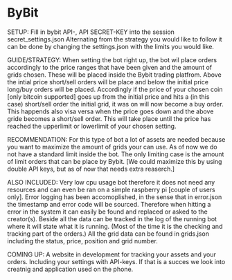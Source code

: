 # ByBit

SETUP:
Fill in bybit API-, API SECRET-KEY into the session secret_settings.json
Alternating from the strategy you would like to follow it can be done by changing the settings.json with the limits you would like.

GUIDE/STRATEGY:
When setting the bot right up, the bot wil place orders accordingly to the price ranges that have been given and the amount of grids chosen.
These will be placed inside the Bybit trading platfrom. Above the intial price short/sell orders will be place and below the initial price long/buy orders will be placed.
Accordingly if the price of your chosen coin [only bitcoin supported] goes up from the initial price and hits a (in this case) short/sell order the initial grid,
it was on will now become a buy order. This happends also visa versa when the price goes down and the above gride becomes a short/sell order. 
This will take place until the price has reached the upperlimit or lowerlimit of your chosen setting.

RECOMMENDATION:
For this type of bot a lot of assets are needed because you want to maximize the amount of grids your can use. As of now we do not have a standard limit inside the bot.
The only limiting case is the amount of limit orders that can be place by Bybit. [We could maximize this by using double API keys, but as of now that needs extra reaserch.]

ALSO INCLUDED:
Very low cpu usage bot therefore it does not need any resources and can even be ran on a simple raspberry pi [couple of users only]. Error logging has been accomoplished,
in the sense that in error.json the timestamp and error code will be sourced. Therefore when hitting a error in the system it can easily be found and replaced or asked to the creator(s).
Beside all the data can be tracked in the log of the running bot where it will state what it is running. (Most of the time it is the checking and tracking part of the orders.)
All the grid data can be found in grids.json including the status, price, position and grid number. 

COMING UP:
A website in development for tracking your assets and your orders. Including your settings with API-keys. If that is a succes we look into creatnig and application
used on the phone.
